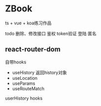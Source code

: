 # ZBook
ts + vue + koa练习作品

todo
删除、修改接口
鉴权
token验证
登陆
匿名


## react-router-dom
自带hooks
+ useHistory 返回history对象
+ useLocation 
+ useParams
+ useRouteMatch

userHistory hooks